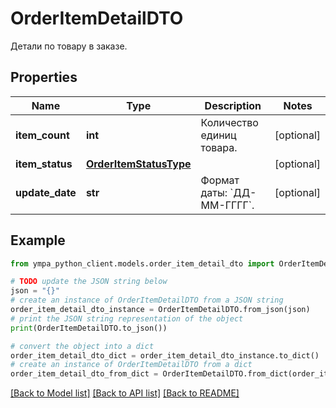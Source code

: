 # OrderItemDetailDTO

Детали по товару в заказе.

## Properties

Name | Type | Description | Notes
------------ | ------------- | ------------- | -------------
**item_count** | **int** | Количество единиц товара. | [optional] 
**item_status** | [**OrderItemStatusType**](OrderItemStatusType.md) |  | [optional] 
**update_date** | **str** | Формат даты: &#x60;ДД-ММ-ГГГГ&#x60;.  | [optional] 

## Example

```python
from ympa_python_client.models.order_item_detail_dto import OrderItemDetailDTO

# TODO update the JSON string below
json = "{}"
# create an instance of OrderItemDetailDTO from a JSON string
order_item_detail_dto_instance = OrderItemDetailDTO.from_json(json)
# print the JSON string representation of the object
print(OrderItemDetailDTO.to_json())

# convert the object into a dict
order_item_detail_dto_dict = order_item_detail_dto_instance.to_dict()
# create an instance of OrderItemDetailDTO from a dict
order_item_detail_dto_from_dict = OrderItemDetailDTO.from_dict(order_item_detail_dto_dict)
```
[[Back to Model list]](../README.md#documentation-for-models) [[Back to API list]](../README.md#documentation-for-api-endpoints) [[Back to README]](../README.md)


